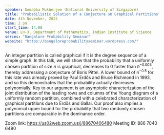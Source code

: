 ```yaml
---
speaker: Somabha Mukherjee (National University of Singapore)
title: "Probabilistic Solution of a Conjecture on Graphical Partitions"
date: 4th November, 2024
time: 2 pm
start_time: 14:00
venue: LH-3, Department of Mathematics, Indian Institute of Science
series: "Bangalore Probability Seminar"
website: "https://bangaloreprobabilityseminar.wordpress.com/"
---
```

An integer partition is called graphical if it is the degree sequence of a simple graph. In this talk, we will show that the probability that a uniformly chosen partition of size $n$ is graphical, decreases to 0 faster than $n^{-0.003}$, thereby addressing a conjecture of Boris Pittel. A lower bound of $n^{-0.5}$ for this rate was already proved by Paul Erdős and Bruce Richmond in 1993, and so this demonstrates that the probability actually decreases polynomially. Key to our argument is an asymptotic characterization of the joint distribution of the leading rows and columns of the Young diagram of a uniformly random partition, combined with a celebrated characterization of graphical partitions due to Erdős and Gallai. Our proof also implies a polynomial upper bound for the probability that two randomly chosen partitions are comparable in the dominance order.

Zoom link: <https://us02web.zoom.us/j/88670406480>
Meeting ID: 886 7040 6480

